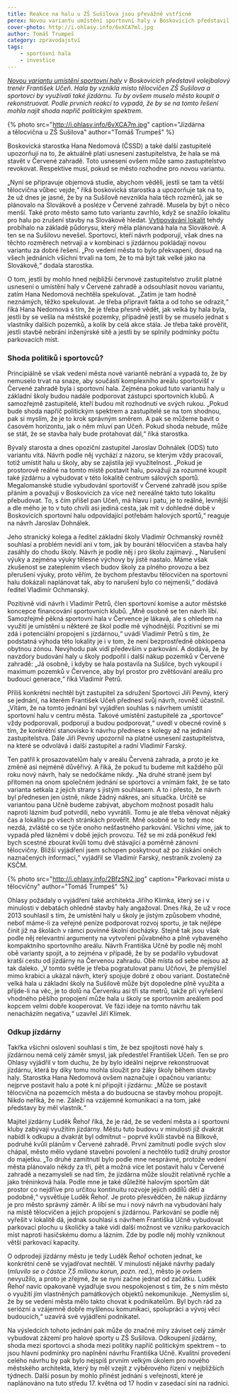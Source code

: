 ```yaml
---
title: Reakce na halu u ZŠ Sušilova jsou převážně vstřícné
perex: Novou variantu umístění sportovní haly v Boskovicích představil volejbalový trenér František Učeň. Podle prvních reakcí to vypadá, že by se na tomto řešení mohla najít shoda napříč politickým spektrem.
cover-photo: http://i.ohlasy.info/6vXCA7ml.jpg
author: Tomáš Trumpeš
category: zpravodajství
tags:
    - sportovní hala
    - investice
---
```


*[Novou variantu umístění sportovní haly](http://www.ohlasy.info/clanky/2017/05/hala-susilova.html) v Boskovicích představil volejbalový trenér František Učeň. Hala by vznikla místo tělocvičen ZŠ Sušilova a sportovci by využívali také jízdárnu. Tu by ovšem muselo město koupit a rekonstruovat. Podle prvních reakcí to vypadá, že by se na tomto řešení mohla najít shoda napříč politickým spektrem.*

{% photo src="http://i.ohlasy.info/6vXCA7m.jpg" caption="Jízdárna a tělocvična u ZŠ Sušilova" author="Tomáš Trumpeš" %}

Boskovická starostka Hana Nedomová (ČSSD) a také další zastupitelé upozorňují na to, že aktuálně platí usnesení zastupitelstva, že hala se má stavět v Červené zahradě. Toto usnesení ovšem může samo zastupitelstvo revokovat. Respektive musí, pokud se město rozhodne pro novou variantu.

„Nyní se připravuje objemová studie, abychom věděli, jestli se tam ta větší tělocvična vůbec vejde,“ říká boskovická starostka a upozorňuje tak na to, že už dnes je jasné, že by na Sušilově nevznikla hala těch rozměrů, jak se plánovalo na Slovákově a posléze v Červené zahradě. Musela by být o něco menší. Také proto město samo tuto variantu zavrhlo, když se snažilo lokalitu pro halu po zrušení stavby na Slovákově hledat. [Vytipovávání lokalit](http://www.ohlasy.info/clanky/2015/06/pozemky-pro-halu.html) tehdy probíhalo na základě půdorysu, který měla plánovaná hala na Slovákově. A ten se na Sušilovu nevešel. Sportovci, kteří návrh podporují, však dnes na těchto rozměrech netrvají a v kombinaci s jízdárnou pokládají novou variantu za dobré řešení. „Pro vedení města to bylo překvapení, dosud na všech jednáních všichni trvali na tom, že to má být tak velké jako na Slovákově,“ dodala starostka.

O tom, jestli by mohlo hned nejbližší červnové zastupitelstvo zrušit platné usnesení o umístění haly v Červené zahradě a odsouhlasit novou variantu, zatím Hana Nedomová nechtěla spekulovat. „Zatím je tam hodně neznámých, těžko spekulovat. Je třeba připravit fakta a od toho se odrazit,“ říká Hana Nedomová s tím, že je třeba přesně vědět, jak velká by hala byla, jestli by se vešla na městské pozemky, případně jestli by se muselo jednat s vlastníky dalších pozemků, a kolik by celá akce stála. Je třeba také prověřit, jestli stavbě nebrání inženýrské sítě a jestli by se splnily podmínky počtu parkovacích míst.

### Shoda politiků i sportovců?

Principiálně se však vedení města nové variantě nebrání a vypadá to, že by nemuselo trvat na snaze, aby  součástí komplexního areálu sportovišť v Červené zahradě byla i sportovní hala. Zejména pokud tuto variantu haly u základní školy budou nadále podporovat zástupci sportovních klubů. A samozřejmě zastupitelé, kteří budou mít rozhodnutí ve svých rukou. „Pokud bude shoda napříč politickým spektrem a zastupitelé se na tom shodnou, pak si myslím, že je to krok správným směrem. A pak se můžeme bavit o časovém horizontu, jak o něm mluví pan Učeň. Pokud shoda nebude, může se stát, že se stavba haly bude protahovat dál,“ říká starostka.

Bývalý starosta a dnes opoziční zastupitel Jaroslav Dohnálek (ODS) tuto variantu vítá. Návrh podle něj vychází z názoru, se kterým vždy pracovali, totiž umístit halu u školy, aby se zajistila její využitelnost. „Pokud je prostorově reálné na tomto místě postavit halu, považuji za rozumné koupit také jízdárnu a vybudovat v této lokalitě centrum sálových sportů. Megalomanské studie vybudování sportovišť v Červené zahradě jsou spíše přáním a považuji v Boskovicích za více než nereálné takto tuto lokalitu přebudovat. To, s čím přišel pan Učeň, má hlavu i patu, je to reálné, levnější a dle mého je to v tuto chvíli asi jediná cesta, jak mít v dohledné době v Boskovicích sportovní halu odpovídající potřebám halových sportů,“ reaguje na návrh Jaroslav Dohnálek.

Jeho stranický kolega a ředitel základní školy Vladimír Ochmanský rovněž souhlasí a problém nevidí ani v tom, jak by bourání tělocvičen a stavba haly zasáhly do chodu školy. Návrh je podle něj i pro školu zajímavý. „ Narušení výuky a zejména výuky tělesné výchovy by jistě nastalo. Máme však zkušenost se zateplením všech budov školy za plného provozu a bez přerušení výuky, proto věřím, že bychom přestavbu tělocvičen na sportovní halu dokázali naplánovat tak, aby to narušení bylo co nejmenší,“ dodává ředitel Vladimír Ochmanský.

Pozitivně vidí návrh i Vladimír Petrů, člen sportovní komise a autor městské koncepce financování sportovních klubů. „Mně osobně se ten návrh líbí. Samozřejmě pěkná sportovní hala v Července je lákavá, ale s ohledem na využití je umístění u některé ze škol podle mě výhodnější. Pozitivní se mi zdá i potenciální propojení s jízdárnou,“ uvádí Vladimír Petrů s tím, že podstatná výhoda této lokality je i v tom, že není bezprostředně obklopena obytnou zónou. Nevýhodu pak vidí především v parkování. A dodává, že by navzdory budování haly u školy podpořil i další nákup pozemků v Červené zahradě: „Já osobně, i kdyby se hala postavila na Sušilce, bych vykoupil i maximum pozemků v Července, aby byl prostor pro zvětšování areálu pro budoucí generace,“ říká Vladimír Petrů.

Příliš konkrétní nechtěl být zastupitel za sdružení Sportovci Jiří Pevný, který se jednání, na kterém František Učeň přednesl svůj návrh, rovněž účastnil. „Vítám, že na tomto jednání byl vyjádřen souhlas s návrhem umístit sportovní halu v centru města. Takové umístění zastupitelé za „sportovce“ vždy podporovali, podporují a budou podporovat,“ uvedl v obecné rovině s tím, že konkrétní stanovisko k návrhu přednese s kolegy až na jednání zastupitelstva. Dále Jiří Pevný upozornil na platné usnesení zastupitelstva, na které se odvolává i další zastupitel a radní Vladimír Farský.

Ten patřil k prosazovatelům haly v areálu Červená zahrada, a proto je ke změně asi nejméně důvěřivý. A říká, že pokud tu budeme mít každého půl roku nový návrh, haly se nedočkáme nikdy. „Na druhé straně jsem byl přítomen na onom společném jednání se sportovci a vnímám fakt, že se tato varianta setkala z jejich strany s jistým souhlasem. A to i přesto, že návrh byl přednesen jen ústně, nikde žádný nákres, ani situačka. Určitě se variantou pana Učně budeme zabývat, abychom možnost posadit halu naproti lázním buď potvrdili, nebo vyvrátili. Tomu je ale třeba věnovat nějaký čas a lokalitu po všech stránkách prověřit. Mně osobně se to tedy moc nezdá, zvláště co se týče onoho nešťastného parkování. Všichni víme, jak to vypadá před lázněmi v době jejich provozu. Též se mi zdá poněkud řekl bych scestné zbourat kvůli tomu dvě stávající a poměrně zánovní tělocvičny. Bližší vyjádření jsem schopen poskytnout až po získání oněch naznačených informací,“ vyjádřil se Vladimír Farský, nestraník zvolený za KSČM.

{% photo src="http://i.ohlasy.info/2BfzSN2.jpg" caption="Parkovací místa u tělocvičny" author="Tomáš Trumpeš" %}

Ohlasy požádaly o vyjádření také architekta Jiřího Klimka, který se i v minulosti v debatách ohledně stavby haly angažoval. Dnes říká, že už v roce 2013 souhlasil s tím, že umístění haly u školy je jistým způsobem vhodné, neboť máme-li za veřejné peníze podporovat rozvoj sportu, je tak nejlépe činit již na školách v rámci povinné školní docházky. Stejně tak jsou však podle něj relevantní argumenty na vytvoření půvabného a plně vybaveného kompaktního sportovního areálu. Návrh Františka Učně by podle něj mohl obě varianty spojit, a to zejména v případě, že by se podařilo vybudovat kratší cestu od jízdárny na Červenou zahradu. Obě místa od sebe nejsou až tak daleko. „V tomto světle je třeba pogratulovat panu Učňovi, že přemýšlel mimo krabici a ukázal návrh, který spojuje dobré z obou variant. Dostatečně velká hala u základní školy na Sušilově může být dopoledne plně využita a přijde-li na věc, je to dolů na Červenku asi tři sta metrů, takže při vyřešení vhodného pěšího propojení může hala u školy se sportovním areálem pod kopcem velmi dobře kooperovat. Ve fázi ideje na tomto návrhu tak nenacházím negativa,“ uzavřel Jiří Klimek.

### Odkup jízdárny

Takřka všichni oslovení souhlasí s tím, že bez spojitosti nové haly s jízdárnou nemá celý záměr smysl, jak předestřel František Učeň. Ten se pro Ohlasy vyjádřil v tom duchu, že by bylo ideální nejprve rekonstruovat jízdárnu, která by díky tomu mohla sloužit pro žáky školy během stavby haly. Starostka Hana Nedomová ovšem naznačuje i opačnou variantu: nejprve postavit halu a poté k ní připojit i jízdárnu: „Může se postavit tělocvična na pozemcích města a do budoucna se stavby mohou propojit. Nikdo neříká, že ne. Záleží na vzájemné komunikaci a na tom, jaké představy by měl vlastník.“

Majitel jízdárny Luděk Řehoř říká, že je rád, že se vedení města a i sportovní kluby zabývají využitím jízdárny. Městu tuto budovu v minulosti již dvakrát nabídl k odkupu a dvakrát byl odmítnut – poprvé kvůli stavbě na Bílkově, podruhé kvůli plánům v Červené zahradě. První zamítnutí podle svých slov chápal, město mělo vydané stavební povolení a nechtělo tudíž druhý prostor do majetku. „To druhé zamítnutí bylo podle mne nesprávné, protože vedení města plánovalo někdy za tři, pět a možná více let postavit halu v Červené zahradě a nezamysleli se nad tím, že jízdárna může sloužit relativně rychle a jako tréninková hala. Podle mne je také důležité halovým sportům dát prostor co nejdříve pro určitou kontinuitu rozvoje jejich oddílů dětí a podobně,“ vysvětluje Luděk Řehoř. Je proto přesvědčen, že nákup jízdárny je pro město správný záměr. A líbí se mu i nový návrh na vybudování haly na místě tělocvičen a jejich propojení s jízdárnou. Parkování se podle něj vyřešit v lokalitě dá, jednak souhlasí s návrhem Františka Učně vybudovat parkovací plochu u školičky a také vidí další možnost ve vzniku parkovacích míst naproti hasičskému domu a lázním. Zde by podle něj mohly vzniknout větší parkovací kapacity.

O odprodeji jízdárny městu je tedy Luděk Řehoř ochoten jednat, ke konkrétní ceně se vyjadřovat nechtěl. V minulosti nějaké návrhy padaly (*mluvilo se o částce 7,5 milionu korun, pozn. red.*), město je ovšem nevyužilo, a proto je zřejmé, že se nyní začne jednat od začátku. Luděk Řehoř navíc opakovaně vyjadřuje svou nespokojenost s tím, že s ním město o využití jím vlastněných památkových objektů nekomunikuje. „Nemyslím si, že by se vedení města mělo takto chovat k podnikatelům. Byl bych rád za seriózní a vzájemně dobře myšlenou komunikaci, spolupráci a vývoj věcí budoucích,“ uzavírá své vyjádření podnikatel. 

Na výsledcích tohoto jednání pak může do značné míry záviset celý záměr vybudovat zázemí pro halové sporty u ZŠ Sušilova. Odkoupení jízdárny, shoda mezi sportovci a shoda mezi politiky napříč politickým spektrem – to jsou hlavní podmínky pro naplnění návrhu Františka Učně. Kvalitní provedení celého návrhu by pak bylo nejspíš prvním velkým úkolem pro nového městského architekta, který by měl vzejít z výběrového řízení v nejbližších týdnech. Další posun by mohlo přinést jednání s veřejností, které je naplánováno na tuto středu 17. května od 17 hodin v zasedací síni na radnici.
